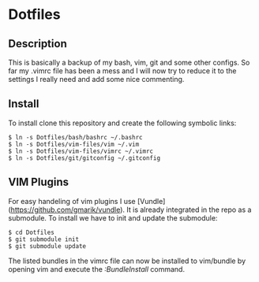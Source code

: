 # Dotfiles

## Description
This is basically a backup of my bash, vim, git and some other configs. So far my .vimrc file has been a mess and I will now try to reduce it to the settings I really need and add some nice commenting.
## Install
To install clone this repository and create the following symbolic links:

    $ ln -s Dotfiles/bash/bashrc ~/.bashrc
    $ ln -s Dotfiles/vim-files/vim ~/.vim
    $ ln -s Dotfiles/vim-files/vimrc ~/.vimrc
    $ ln -s Dotfiles/git/gitconfig ~/.gitconfig

## VIM Plugins 
For easy handeling of vim plugins I use [Vundle] (https://github.com/gmarik/vundle). It is already integrated in the repo as a submodule. To install we have to init and update the submodule:

    $ cd Dotfiles
    $ git submodule init
    $ git submodule update

The listed bundles in the vimrc file can now be installed to vim/bundle by opening vim and execute the *:BundleInstall* command.
